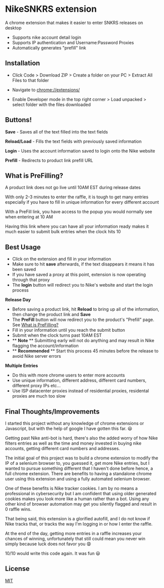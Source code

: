 # NikeSNKRS extension

A chrome extension that makes it easier to enter SNKRS releases on desktop

- Supports nike account detail login 
- Supports IP authentication and Username:Password Proxies 
- Automatically generates "prefill" link


## Installation

 - Click Code > Download ZIP > Create a folder on your PC > Extract All Files to that folder

 - Navigate to [chrome://extensions/](chrome://extensions/) 

 - Enable Developer mode in the top right corner > Load unpacked > select folder with the files downloaded


## Buttons!
**Save** - Saves all of the text filled into the text fields

**Reload/Load** - Fills the text fields with previously saved information 

**Login** - Uses the account information saved to login onto the Nike website 

**Prefill** - Redirects to product link prefill URL

## What is PreFilling? 
A product link does not go live until 10AM EST during release dates 

With only 2-3 minutes to enter the raffle, it is tough to get many entries especially if you have to fill in unique information for every different account

With a PreFill link, you have access to the popup you would normally see when entering at 10 AM

Having this link where you can have all your information ready makes it much easier to submit bulk entries when the clock hits 10

## Best Usage 

- Click on the extension and fill in your information 
- Make sure to hit **save** afterwards, if the text disappears it means it has been saved 
- If you have saved a proxy at this point, extension is now operating through that proxy
- The **login** button will redirect you to Nike's website and start the login process 

**Release Day**
- Before saving a product link, hit **Reload** to bring up all of the information, then change the product link and **Save**
- The **PreFill** button will now redirect you to the product's "Prefill" page. See [What is PreFilling?](what-is-prefilling?)
- Fill in your information until you reach the submit button
- Submit when the clock turns past 10AM EST 
-  ** **Note** ** Submitting early will not do anything and may result in Nike flagging the account/information
- ** **Recommended** ** Start this process 45 minutes before the release to avoid Nike server errors

**Multiple Entries** 

- Do this with more chrome users to enter more accounts
- Use unique information, different address, different card numbers, different proxy IPs etc...
- Use ISP datacenter proxies instead of residential proxies, residental proxies are much too slow  

## Final Thoughts/Improvements 
I started this project without any knowledge of chrome extensions or Javascript, but with the help of google I have gotten this far. :smiley:

Getting past Nike anti-bot is hard, there's also the added worry of how Nike filters entries as well as the time and money invested in buying nike accounts, getting different card numbers and addresses. 

The initial goal of this project was to build a chrome extension to modify the IP of a selenium browser to, you guessed it, get more Nike entries, but I wanted to pursue something different that I haven't done before hence, a full chrome extension. There are benefits to having a standalone chrome user using this extension and using a fully automated selenium browser. 

One of these benefits is Nike tracker cookies. I am by no means a professional in cybersecurity but I am confident that using older generated cookies makes you look more like a human rather than a bot. Using any other kind of browser automation may get you silently flagged and result in 0 raffle wins. 

That being said, this extension is a glorified autofill, and I do not know if Nike tracks that, or tracks the way I'm logging in or how I enter the raffle. 

At the end of the day, getting more entries in a raffle increases your chances of winning, unfortunately that still could mean you never win simply because luck does not favor you :anguished:

10/10 would write this code again. It was fun :smiley:
## License
[MIT](https://choosealicense.com/licenses/mit/)
